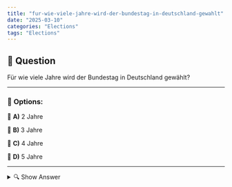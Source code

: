 ```yaml
---
title: "fur-wie-viele-jahre-wird-der-bundestag-in-deutschland-gewahlt"
date: "2025-03-10"
categories: "Elections"
tags: "Elections"
---
```


## 📌 **Question**

Für wie viele Jahre wird der Bundestag in Deutschland gewählt?



---

### 📝 **Options:**

🔘 **A)** 2 Jahre

🔘 **B)** 3 Jahre

🔘 **C)** 4 Jahre

🔘 **D)** 5 Jahre

---

<details>
  <summary>🔍 Show Answer</summary>

  <p>
💡  <b>Correct Answer:</b>  c
  </p>
  <p>
    📖<b>Explanation:</b>
    Der Bundestag ist das deutsche Bundesparlament und das zentrale gesetzgebende Organ der Bundesrepublik Deutschland. Er wird von den Bürgerinnen und Bürgern gewählt und spielt eine entscheidende Rolle bei der Gesetzgebung, Kontrolle der Regierung und der Wahl des Bundeskanzlers. Die regelmäßigen Bundestagswahlen ermöglichen den Wechsel der politischen Zusammensetzung und spiegeln den Willen der Bevölkerung wider. Die Dauer der Legislaturperiode bestimmt, wie lange der Bundestag im Amt bleibt, bevor Neuwahlen stattfinden.

**Frage:** Für wie viele Jahre wird der Bundestag in Deutschland gewählt?

a: 2 Jahre  
b: 3 Jahre  
c: 4 Jahre  
d: 5 Jahre
  </p>
</details>
